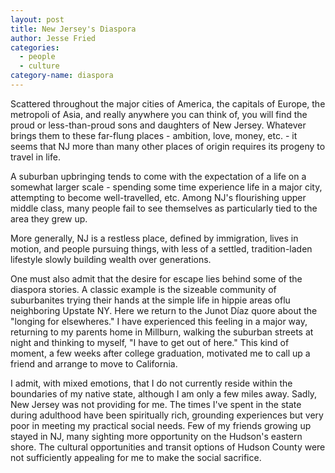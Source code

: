 ```yaml
---
layout: post
title: New Jersey's Diaspora
author: Jesse Fried
categories:
  - people
  - culture
category-name: diaspora
---
```


Scattered throughout the major cities of America, the capitals of Europe, the metropoli of Asia, and really anywhere you can think of, you will find the proud or less-than-proud sons and daughters of New Jersey. Whatever brings them to these far-flung places - ambition, love, money, etc. - it seems that NJ more than many other places of origin requires its progeny to travel in life.

A suburban upbringing tends to come with the expectation of a life on a somewhat larger scale - spending some time experience life in a major city, attempting to become well-travelled, etc. Among NJ's flourishing upper middle class, many people fail to see themselves as particularly tied to the area they grew up.

More generally, NJ is a restless place, defined by immigration, lives in motion, and people pursuing things, with less of a settled, tradition-laden lifestyle slowly building wealth over generations. 

One must also admit that the desire for escape lies behind some of the diaspora stories. A classic example is the sizeable community of suburbanites trying their hands at the simple life in hippie areas oflu neighboring Upstate NY. Here we return to the Junot Díaz quore about the "longing for elsewheres." I have experienced this feeling in a major way, returning to my parents home in Millburn, walking the suburban streets at night and thinking to myself, "I have to get out of here." This kind of moment, a few weeks after college graduation, motivated me to call up a friend and arrange to move to California.

I admit, with mixed emotions, that I do not currently reside within the boundaries of my native state, although I am only a few miles away. Sadly, New Jersey was not providing for me. The times I've spent in the state during adulthood have been spiritually rich, grounding experiences but very poor in meeting my practical social needs. Few of my friends growing up stayed in NJ, many sighting more opportunity on the Hudson's eastern shore. The cultural opportunities and transit options of Hudson County were not sufficiently appealing for me to make the social sacrifice. 

